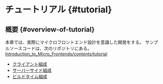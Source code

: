 # チュートリアル {#tutorial}
## 概要 {#overview-of-tutorial}

本章では、実際にマイクロフロントエンド設計を意識した開発をする。
サンプルソースコードは、次のリポジトリにある。
[Introduction_to_Micro_Frontends/contents/tutorial](https://github.com/Silver-birder/Introduction_to_Micro_Frontends/tree/main/contents/tutorial)

* [クライアント組成](./21_client_side_composition_tutorial/01_overview.html)
* [サーバーサイド組成](./22_server_side_composition_tutorial/01_overview.html)
* [ビルドタイム組成](./23_build_time_composition_tutorial/01_overview.html)